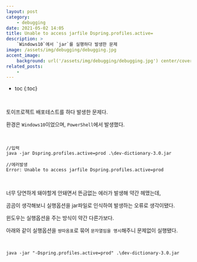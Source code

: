 ```yaml
---
layout: post
category:
    - debugging
date: 2021-05-02 14:05
title: Unable to access jarfile Dspring.profiles.active=
description: >
    `Windows10`에서 `jar`를 실행하다 발생한 문제
image: /assets/img/debugging/debugging.jpg
accent_image:
    background: url('/assets/img/debugging/debugging.jpg') center/cover
related_posts:
    -
---
```


* toc
{:toc}
  
&nbsp;  

토이프로젝트 배포테스트를 하다 발생한 문제다.

환경은 `Windows10`이었으며, `PowerShell`에서 발생했다.

&nbsp;  

```shell
//입력
java -jar Dspring.profiles.active=prod .\dev-dictionary-3.0.jar

//에러발생
Error: Unable to access jarfile Dspring.profiles.active=prod
```

&nbsp;  

너무 당연하게 돼야할게 안돼면서 뜬금없는 에러가 발생해 약간 헤맸는데,

곰곰이 생각해보니 실행옵션을 jar파일로 인식하여 발생하는 오류로 생각이됐다.

윈도우는 실행옵션을 주는 방식이 약간 다른가보다.

아래와 같이 실행옵션을 `쌍따옴표`로 묶어 `문자열임을 명시`해주니 문제없이 실행됐다.

&nbsp;  

```shell
java -jar "-Dspring.profiles.active=prod" .\dev-dictionary-3.0.jar
```

&nbsp;  